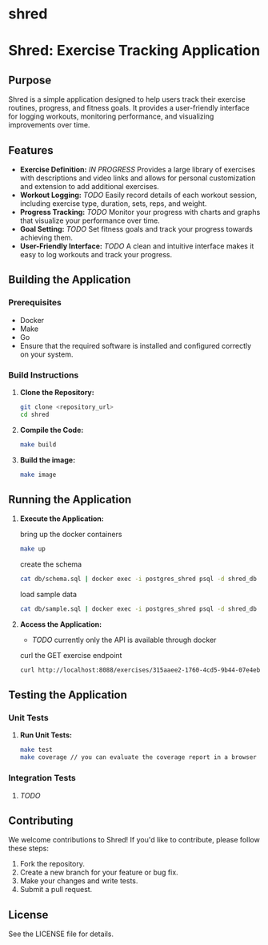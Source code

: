 # shred

# Shred: Exercise Tracking Application

## Purpose

Shred is a simple application designed to help users track their exercise routines, progress, and fitness goals. It provides a user-friendly interface for logging workouts, monitoring performance, and visualizing improvements over time.

## Features

*   **Exercise Definition:** _IN PROGRESS_ Provides a large library of exercises with descriptions and video links and allows for personal customization and extension to add additional exercises.
*   **Workout Logging:** _TODO_ Easily record details of each workout session, including exercise type, duration, sets, reps, and weight.
*   **Progress Tracking:** _TODO_ Monitor your progress with charts and graphs that visualize your performance over time.
*   **Goal Setting:** _TODO_ Set fitness goals and track your progress towards achieving them.
*   **User-Friendly Interface:** _TODO_ A clean and intuitive interface makes it easy to log workouts and track your progress.

## Building the Application

### Prerequisites

*   Docker
*   Make
*   Go
*   Ensure that the required software is installed and configured correctly on your system.

### Build Instructions

1.  **Clone the Repository:**

    ```bash
    git clone <repository_url>
    cd shred
    ```

2.  **Compile the Code:**

    ```bash
    make build
    ```

3.  **Build the image:**

    ```bash
    make image
    ```

## Running the Application

1.  **Execute the Application:**

    bring up the docker containers

    ``` bash
    make up
    ```

    create the schema

    ``` bash
    cat db/schema.sql | docker exec -i postgres_shred psql -d shred_db
    ```
    
    load sample data

    ``` bash
    cat db/sample.sql | docker exec -i postgres_shred psql -d shred_db
    ```

2.  **Access the Application:**

    *   _TODO_ currently only the API is available through docker

    curl the GET exercise endpoint

    ```bash
    curl http://localhost:8088/exercises/315aaee2-1760-4cd5-9b44-07e4eb2132bd
    ```

## Testing the Application

### Unit Tests

1.  **Run Unit Tests:**

    ```bash
    make test
    make coverage // you can evaluate the coverage report in a browser after this is done.
    ```

### Integration Tests

1.  _TODO_

## Contributing

We welcome contributions to Shred! If you'd like to contribute, please follow these steps:

1.  Fork the repository.
2.  Create a new branch for your feature or bug fix.
3.  Make your changes and write tests.
4.  Submit a pull request.

## License

See the LICENSE file for details.
